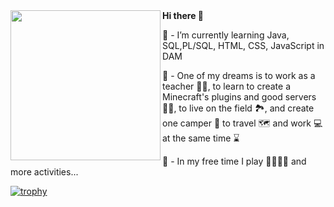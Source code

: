 <img align="left" height="240" src="https://static.wikia.nocookie.net/jimmyneutron/images/5/57/Jimmy_Neutron.png/revision/latest?cb=20180219044703">
<strong>Hi there 👋</strong>

📒 - I’m currently learning Java, SQL,PL/SQL, HTML, CSS, JavaScript in DAM

💭 - One of my dreams is to work as a teacher 👨‍🏫, to learn to create a Minecraft's plugins and good servers 👨‍💻, to live on the field 🏞️, and create one camper 🚗  to travel 🗺️ and work 💻 at the same time ⌛

🎯 - In my free time I play 🏊‍♂️🚴🏃 and more activities...


[![trophy](https://github-profile-trophy.vercel.app/?username=MiguelDAD&title=Joined2020,Commits,Followers,Repositories)](https://github.com/ryo-ma/github-profile-trophy)
